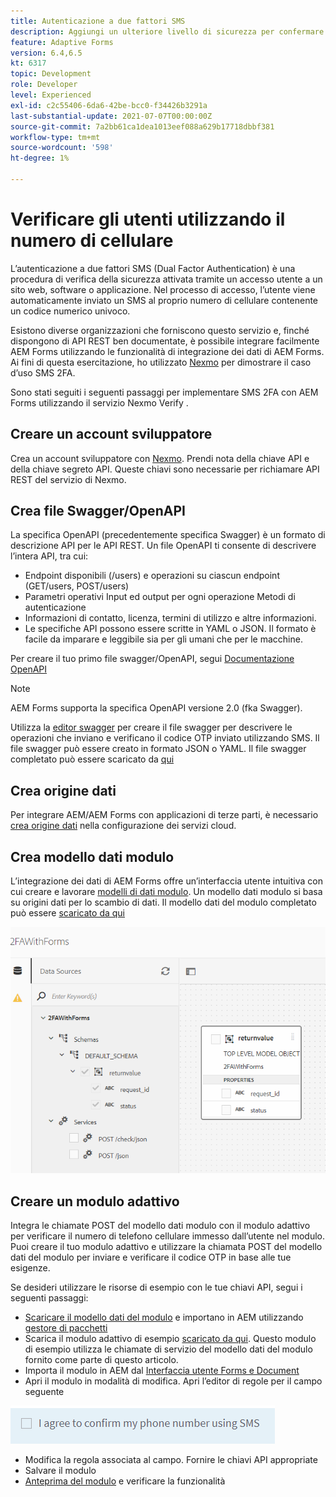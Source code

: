 ```yaml
---
title: Autenticazione a due fattori SMS
description: Aggiungi un ulteriore livello di sicurezza per confermare l’identità di un utente quando desidera eseguire determinate attività
feature: Adaptive Forms
version: 6.4,6.5
kt: 6317
topic: Development
role: Developer
level: Experienced
exl-id: c2c55406-6da6-42be-bcc0-f34426b3291a
last-substantial-update: 2021-07-07T00:00:00Z
source-git-commit: 7a2bb61ca1dea1013eef088a629b17718dbbf381
workflow-type: tm+mt
source-wordcount: '598'
ht-degree: 1%

---
```


# Verificare gli utenti utilizzando il numero di cellulare

L’autenticazione a due fattori SMS (Dual Factor Authentication) è una procedura di verifica della sicurezza attivata tramite un accesso utente a un sito web, software o applicazione. Nel processo di accesso, l’utente viene automaticamente inviato un SMS al proprio numero di cellulare contenente un codice numerico univoco.

Esistono diverse organizzazioni che forniscono questo servizio e, finché dispongono di API REST ben documentate, è possibile integrare facilmente AEM Forms utilizzando le funzionalità di integrazione dei dati di AEM Forms. Ai fini di questa esercitazione, ho utilizzato [Nexmo](https://developer.nexmo.com/verify/overview) per dimostrare il caso d’uso SMS 2FA.

Sono stati seguiti i seguenti passaggi per implementare SMS 2FA con AEM Forms utilizzando il servizio Nexmo Verify .

## Creare un account sviluppatore

Crea un account sviluppatore con [Nexmo](https://dashboard.nexmo.com/sign-in). Prendi nota della chiave API e della chiave segreto API. Queste chiavi sono necessarie per richiamare API REST del servizio di Nexmo.

## Crea file Swagger/OpenAPI

La specifica OpenAPI (precedentemente specifica Swagger) è un formato di descrizione API per le API REST. Un file OpenAPI ti consente di descrivere l’intera API, tra cui:

* Endpoint disponibili (/users) e operazioni su ciascun endpoint (GET/users, POST/users)
* Parametri operativi Input ed output per ogni operazione Metodi di autenticazione
* Informazioni di contatto, licenza, termini di utilizzo e altre informazioni.
* Le specifiche API possono essere scritte in YAML o JSON. Il formato è facile da imparare e leggibile sia per gli umani che per le macchine.

Per creare il tuo primo file swagger/OpenAPI, segui [Documentazione OpenAPI](https://swagger.io/docs/specification/2-0/basic-structure/)

>[!NOTE]
> AEM Forms supporta la specifica OpenAPI versione 2.0 (fka Swagger).

Utilizza la [editor swagger](https://editor.swagger.io/) per creare il file swagger per descrivere le operazioni che inviano e verificano il codice OTP inviato utilizzando SMS. Il file swagger può essere creato in formato JSON o YAML. Il file swagger completato può essere scaricato da [qui](assets/two-factore-authentication-swagger.zip)

## Crea origine dati

Per integrare AEM/AEM Forms con applicazioni di terze parti, è necessario [crea origine dati](https://experienceleague.adobe.com/docs/experience-manager-learn/forms/ic-web-channel-tutorial/parttwo.html) nella configurazione dei servizi cloud.

## Crea modello dati modulo

L’integrazione dei dati di AEM Forms offre un’interfaccia utente intuitiva con cui creare e lavorare [modelli di dati modulo](https://experienceleague.adobe.com/docs/experience-manager-65/forms/form-data-model/create-form-data-models.html). Un modello dati modulo si basa su origini dati per lo scambio di dati.
Il modello dati del modulo completato può essere [scaricato da qui](assets/sms-2fa-fdm.zip)

![fdm](assets/2FA-fdm.PNG)

## Creare un modulo adattivo

Integra le chiamate POST del modello dati modulo con il modulo adattivo per verificare il numero di telefono cellulare immesso dall’utente nel modulo. Puoi creare il tuo modulo adattivo e utilizzare la chiamata POST del modello dati del modulo per inviare e verificare il codice OTP in base alle tue esigenze.

Se desideri utilizzare le risorse di esempio con le tue chiavi API, segui i seguenti passaggi:

* [Scaricare il modello dati del modulo](assets/sms-2fa-fdm.zip) e importano in AEM utilizzando [gestore di pacchetti](http://localhost:4502/crx/packmgr/index.jsp)
* Scarica il modulo adattivo di esempio [scaricato da qui](assets/sms-2fa-verification-af.zip). Questo modulo di esempio utilizza le chiamate di servizio del modello dati del modulo fornito come parte di questo articolo.
* Importa il modulo in AEM dal [Interfaccia utente Forms e Document](http://localhost:4502/aem/forms.html/content/dam/formsanddocuments)
* Apri il modulo in modalità di modifica. Apri l’editor di regole per il campo seguente

![sms-send](assets/check-sms.PNG)

* Modifica la regola associata al campo. Fornire le chiavi API appropriate
* Salvare il modulo
* [Anteprima del modulo](http://localhost:4502/content/dam/formsanddocuments/sms-2fa-verification/jcr:content?wcmmode=disabled) e verificare la funzionalità
